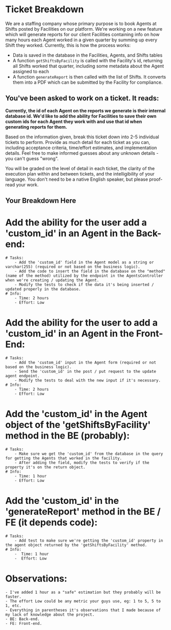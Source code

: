 # Ticket Breakdown
We are a staffing company whose primary purpose is to book Agents at Shifts posted by Facilities on our platform. We're working on a new feature which will generate reports for our client Facilities containing info on how many hours each Agent worked in a given quarter by summing up every Shift they worked. Currently, this is how the process works:

- Data is saved in the database in the Facilities, Agents, and Shifts tables
- A function `getShiftsByFacility` is called with the Facility's id, returning all Shifts worked that quarter, including some metadata about the Agent assigned to each
- A function `generateReport` is then called with the list of Shifts. It converts them into a PDF which can be submitted by the Facility for compliance.

## You've been asked to work on a ticket. It reads:

**Currently, the id of each Agent on the reports we generate is their internal database id. We'd like to add the ability for Facilities to save their own custom ids for each Agent they work with and use that id when generating reports for them.**


Based on the information given, break this ticket down into 2-5 individual tickets to perform. Provide as much detail for each ticket as you can, including acceptance criteria, time/effort estimates, and implementation details. Feel free to make informed guesses about any unknown details - you can't guess "wrong".


You will be graded on the level of detail in each ticket, the clarity of the execution plan within and between tickets, and the intelligibility of your language. You don't need to be a native English speaker, but please proof-read your work.

## Your Breakdown Here

# Add the ability for the user add a 'custom_id' in an Agent in the Back-end:
    # Tasks: 
        - Add the 'custom_id' field in the Agent model as a string or varchar(255) (required or not based on the business logic).
        - Add the code to insert the field in the database on the "method" (name of the method) utilized by the endpoint in the AgentsController when we're creating / updating the Agent.
        - Modify the tests to check if the data it's being inserted / updated properly in the database.
    # Info:
        - Time: 2 hours
        - Effort: Low
# Add the ability for the user to add a 'custom_id' in an Agent in the Front-End:
    # Tasks:
        - Add the 'custom_id' input in the Agent form (required or not based on the business logic).
        - Send the 'custom_id' in the post / put request to the update agent endpoint.
        - Modify the tests to deal with the new input if it's necessary.
    # Info:
        - Time: 2 hours
        - Effort: Low
# Add the 'custom_id' in the Agent object of the 'getShiftsByFacility' method in the BE (probably):
    # Tasks:
        - Make sure we get the 'custom_id' from the database in the query for getting the Agents that worked in the facility.
        - After adding the field, modify the tests to verify if the property it's on the return object.
    # Info:
        - Time: 1 hour
        - Effort: Low
# Add the 'custom_id' in the 'generateReport' method in the BE / FE (it depends code):
    # Tasks:
        - Add test to make sure we're getting the 'custom_id' property in the agent object returned by the 'getShiftsByFacility' method.
    # Info:
        -  Time: 1 hour
        -  Effort: Low

# Observations:
    - I've added 1 hour as a "safe" estimation but they probably will be faster.
    - The effort Low could be any metric your guys use, eg: 1 to 5, 5 to 1, etc.
    - Everything in parentheses it's observations that I made because of my lack of knowledge about the project.
    - BE: Back-end.
    - FE: Front-end.
